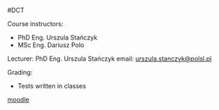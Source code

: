 #DCT 

Course instructors:
- PhD Eng. Urszula Stańczyk
- MSc Eng. Dariusz Polo

Lecturer: PhD Eng. Urszula Stańczyk
email: urszula.stanczyk@polsl.pl

Grading:
- Tests written in classes

[moodle](https://platforma.polsl.pl/rau2/enrol/index.php?id=1027)